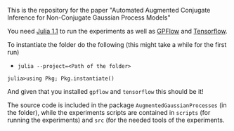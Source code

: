 This is the repository for the paper "Automated Augmented Conjugate Inference for Non-Conjugate Gaussian Process Models"

You need [Julia 1.1](https://julialang.org/downloads/oldreleases.html) to run the experiments as well as [GPFlow](https://github.com/GPflow/GPflow) and [Tensorflow](https://www.tensorflow.org/).

To instantiate the folder do the following (this might take a while for the first run)
 - `julia --project=<Path of the folder>`
```
julia>using Pkg; Pkg.instantiate()
```

And given that you installed `gpflow` and `tensorflow` this should be it!

The source code is included in the package `AugmentedGaussianProcesses` (in the folder), while the experiments scripts are contained in `scripts` (for running the experiments) and `src` (for the needed tools of the experiments.
